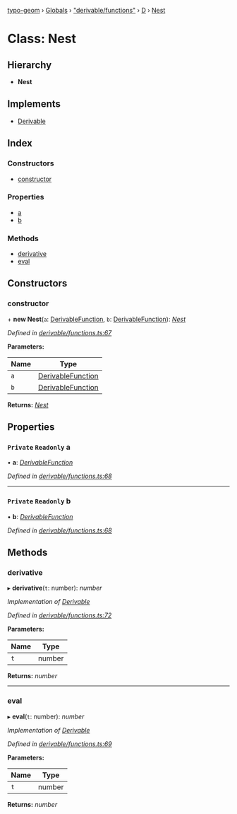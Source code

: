 [typo-geom](../README.md) › [Globals](../globals.md) › ["derivable/functions"](../modules/_derivable_functions_.md) › [D](../modules/_derivable_functions_.d.md) › [Nest](_derivable_functions_.d.nest.md)

# Class: Nest

## Hierarchy

* **Nest**

## Implements

* [Derivable](../interfaces/_derivable_interface_.derivable.md)

## Index

### Constructors

* [constructor](_derivable_functions_.d.nest.md#constructor)

### Properties

* [a](_derivable_functions_.d.nest.md#private-readonly-a)
* [b](_derivable_functions_.d.nest.md#private-readonly-b)

### Methods

* [derivative](_derivable_functions_.d.nest.md#derivative)
* [eval](_derivable_functions_.d.nest.md#eval)

## Constructors

###  constructor

\+ **new Nest**(`a`: [DerivableFunction](../modules/_derivable_interface_.md#derivablefunction), `b`: [DerivableFunction](../modules/_derivable_interface_.md#derivablefunction)): *[Nest](_derivable_functions_.d.nest.md)*

*Defined in [derivable/functions.ts:67](https://github.com/be5invis/typo-geom/blob/9ebaae4/src/derivable/functions.ts#L67)*

**Parameters:**

Name | Type |
------ | ------ |
`a` | [DerivableFunction](../modules/_derivable_interface_.md#derivablefunction) |
`b` | [DerivableFunction](../modules/_derivable_interface_.md#derivablefunction) |

**Returns:** *[Nest](_derivable_functions_.d.nest.md)*

## Properties

### `Private` `Readonly` a

• **a**: *[DerivableFunction](../modules/_derivable_interface_.md#derivablefunction)*

*Defined in [derivable/functions.ts:68](https://github.com/be5invis/typo-geom/blob/9ebaae4/src/derivable/functions.ts#L68)*

___

### `Private` `Readonly` b

• **b**: *[DerivableFunction](../modules/_derivable_interface_.md#derivablefunction)*

*Defined in [derivable/functions.ts:68](https://github.com/be5invis/typo-geom/blob/9ebaae4/src/derivable/functions.ts#L68)*

## Methods

###  derivative

▸ **derivative**(`t`: number): *number*

*Implementation of [Derivable](../interfaces/_derivable_interface_.derivable.md)*

*Defined in [derivable/functions.ts:72](https://github.com/be5invis/typo-geom/blob/9ebaae4/src/derivable/functions.ts#L72)*

**Parameters:**

Name | Type |
------ | ------ |
`t` | number |

**Returns:** *number*

___

###  eval

▸ **eval**(`t`: number): *number*

*Implementation of [Derivable](../interfaces/_derivable_interface_.derivable.md)*

*Defined in [derivable/functions.ts:69](https://github.com/be5invis/typo-geom/blob/9ebaae4/src/derivable/functions.ts#L69)*

**Parameters:**

Name | Type |
------ | ------ |
`t` | number |

**Returns:** *number*
